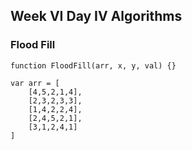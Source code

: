 ## Week VI Day IV Algorithms

### Flood Fill

    function FloodFill(arr, x, y, val) {}

    var arr = [
        [4,5,2,1,4],
        [2,3,2,3,3],
        [1,4,2,2,4],
        [2,4,5,2,1],
        [3,1,2,4,1]
    ]